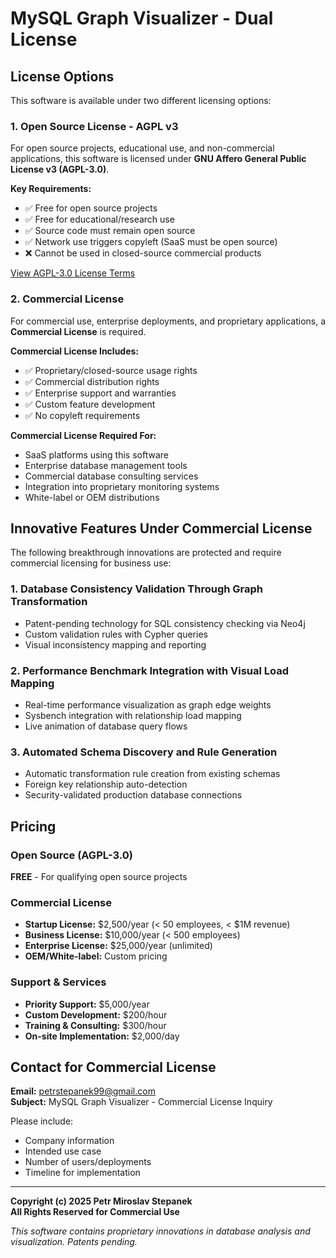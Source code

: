 # MySQL Graph Visualizer - Dual License

## License Options

This software is available under two different licensing options:

### 1. Open Source License - AGPL v3

For open source projects, educational use, and non-commercial applications, this software is licensed under **GNU Affero General Public License v3 (AGPL-3.0)**.

**Key Requirements:**
- ✅ Free for open source projects
- ✅ Free for educational/research use
- ✅ Source code must remain open source
- ✅ Network use triggers copyleft (SaaS must be open source)
- ❌ Cannot be used in closed-source commercial products

[View AGPL-3.0 License Terms](https://www.gnu.org/licenses/agpl-3.0.en.html)

### 2. Commercial License

For commercial use, enterprise deployments, and proprietary applications, a **Commercial License** is required.

**Commercial License Includes:**
- ✅ Proprietary/closed-source usage rights
- ✅ Commercial distribution rights
- ✅ Enterprise support and warranties
- ✅ Custom feature development
- ✅ No copyleft requirements

**Commercial License Required For:**
- SaaS platforms using this software
- Enterprise database management tools
- Commercial database consulting services
- Integration into proprietary monitoring systems
- White-label or OEM distributions

## Innovative Features Under Commercial License

The following breakthrough innovations are protected and require commercial licensing for business use:

### 1. Database Consistency Validation Through Graph Transformation
- Patent-pending technology for SQL consistency checking via Neo4j
- Custom validation rules with Cypher queries
- Visual inconsistency mapping and reporting

### 2. Performance Benchmark Integration with Visual Load Mapping
- Real-time performance visualization as graph edge weights
- Sysbench integration with relationship load mapping
- Live animation of database query flows

### 3. Automated Schema Discovery and Rule Generation
- Automatic transformation rule creation from existing schemas
- Foreign key relationship auto-detection
- Security-validated production database connections

## Pricing

### Open Source (AGPL-3.0)
**FREE** - For qualifying open source projects

### Commercial License
- **Startup License:** $2,500/year (< 50 employees, < $1M revenue)
- **Business License:** $10,000/year (< 500 employees)  
- **Enterprise License:** $25,000/year (unlimited)
- **OEM/White-label:** Custom pricing

### Support & Services
- **Priority Support:** $5,000/year
- **Custom Development:** $200/hour
- **Training & Consulting:** $300/hour
- **On-site Implementation:** $2,000/day

## Contact for Commercial License

**Email:** petrstepanek99@gmail.com  
**Subject:** MySQL Graph Visualizer - Commercial License Inquiry

Please include:
- Company information
- Intended use case
- Number of users/deployments
- Timeline for implementation

---

**Copyright (c) 2025 Petr Miroslav Stepanek**  
**All Rights Reserved for Commercial Use**

*This software contains proprietary innovations in database analysis and visualization. Patents pending.*
